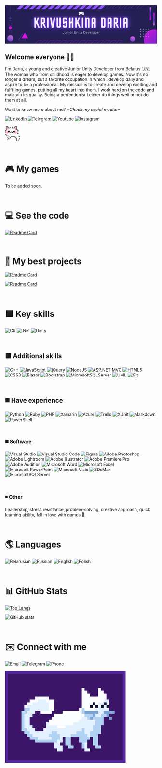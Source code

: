![](Banner.png)


## Welcome everyone 👋💜

I'm Daria, a young and creative Junior Unity Developer from Belarus 🇧🇾. The woman who from childhood is eager to develop games. Now it's no longer a dream, but a favorite occupation in which I develop daily and aspire to be a professional. My mission is to create and develop exciting and fulfilling games, putting all my heart into them. I work hard on the code and maintain its quality. Being a perfectionist I either do things well or not do them at all.

Want to know more about me? *=Check my social media:=*

![LinkedIn](https://img.shields.io/badge/LinkedIn-blueviolet?logo=linkedin&style=for-the-badge&link=https://www.linkedin.com/in/дарья-кривушкина-3b31ab246/)
![Telegram](https://img.shields.io/badge/Telegram-Ru_Channel-blueviolet?logo=telegram&style=for-the-badge&link=https://t.me/dkrivush)
![Youtube](https://img.shields.io/badge/Youtube-Ru_Videos-blueviolet?logo=youtube&style=for-the-badge&link=https://www.youtube.com/channel/UC1LQPG64CmNDyv7Q5k931AQ)
![Instagram](https://img.shields.io/badge/Instagram-My_Life-blueviolet?logo=Instagram&style=for-the-badge&link=https://www.instagram.com/dashkrv/) 

<img src="CatGif_2.gif" width="50" height="50"/>

&ensp;

# 🎮 My games
To be added soon.

&ensp;

# 💻 See the code
[![Readme Card](https://github-readme-stats.vercel.app/api/pin/?username=daridakr&repo=helix-jump&theme=tokyonight&text_color=FFFFFF&title_color=d315e3)](https://github.com/anuraghazra/github-readme-stats)

&ensp;

# 🎇 My best projects
[![Readme Card](https://github-readme-stats.vercel.app/api/pin/?username=daridakr&repo=progguru&theme=tokyonight&text_color=FFFFFF&title_color=d315e3)](https://github.com/anuraghazra/github-readme-stats)

[![Readme Card](https://github-readme-stats.vercel.app/api/pin/?username=daridakr&repo=Website-For-Crowdfunding-Campaigns&theme=tokyonight&text_color=FFFFFF&title_color=d315e3)](https://github.com/anuraghazra/github-readme-stats)

&ensp;

# 🟪 Key skills

![C#](https://img.shields.io/badge/c%23-%23239120.svg?style=for-the-badge&logo=c-sharp&logoColor=white)
![.Net](https://img.shields.io/badge/.NET-5C2D91?style=for-the-badge&logo=.net&logoColor=white)
![Unity](https://img.shields.io/badge/unity-%23000000.svg?style=for-the-badge&logo=unity&logoColor=white)

&ensp;

## ⬛ Additional skills
![C++](https://img.shields.io/badge/c++-%2300599C.svg?style=for-the-badge&logo=c%2B%2B&logoColor=white)
![JavaScript](https://img.shields.io/badge/javascript-%23323330.svg?style=for-the-badge&logo=javascript&logoColor=%23F7DF1E)
![jQuery](https://img.shields.io/badge/jquery-%230769AD.svg?style=for-the-badge&logo=jquery&logoColor=white)
![NodeJS](https://img.shields.io/badge/node.js-6DA55F?style=for-the-badge&logo=node.js&logoColor=white)
![ASP.NET MVC](https://img.shields.io/badge/ASP.NET%20MVC-025E8C?style=for-the-badge&logoColor=white)
![HTML5](https://img.shields.io/badge/html5-%23E34F26.svg?style=for-the-badge&logo=html5&logoColor=white)
![CSS3](https://img.shields.io/badge/css3-%231572B6.svg?style=for-the-badge&logo=css3&logoColor=white)
![Blazor](https://img.shields.io/badge/blazor-%235C2D91.svg?style=for-the-badge&logo=blazor&logoColor=white)
![Bootstrap](https://img.shields.io/badge/bootstrap-%23563D7C.svg?style=for-the-badge&logo=bootstrap&logoColor=white)
![MicrosoftSQLServer](https://img.shields.io/badge/Microsoft%20SQL%20Sever-CC2927?style=for-the-badge&logo=microsoft%20sql%20server&logoColor=white)
![UML](https://img.shields.io/badge/UML-EF3939?style=for-the-badge&logoColor=white)
![Git](https://img.shields.io/badge/git-%23F05033.svg?style=for-the-badge&logo=git&logoColor=white)

&ensp;

## ◼️ Have experience
![Python](https://img.shields.io/badge/python-3670A0?style=for-the-badge&logo=python&logoColor=ffdd54)
![Ruby](https://img.shields.io/badge/ruby-%23CC342D.svg?style=for-the-badge&logo=ruby&logoColor=white)
![PHP](https://img.shields.io/badge/php-%23777BB4.svg?style=for-the-badge&logo=php&logoColor=white)
![Xamarin](https://img.shields.io/badge/Xamarin-3199DC?style=for-the-badge&logo=xamarin&logoColor=white)
![Azure](https://img.shields.io/badge/azure-%230072C6.svg?style=for-the-badge&logo=microsoftazure&logoColor=white)
![Trello](https://img.shields.io/badge/Trello-%23026AA7.svg?style=for-the-badge&logo=Trello&logoColor=white)
![XUnit](https://img.shields.io/badge/XUnit-2F3134?style=for-the-badge&logoColor=white)
![Markdown](https://img.shields.io/badge/markdown-%23000000.svg?style=for-the-badge&logo=markdown&logoColor=white)
![PowerShell](https://img.shields.io/badge/PowerShell-%235391FE.svg?style=for-the-badge&logo=powershell&logoColor=white)

&ensp;

### ◼️ Software
![Visual Studio](https://img.shields.io/badge/Visual%20Studio-5C2D91.svg?style=for-the-badge&logo=visual-studio&logoColor=white)
![Visual Studio Code](https://img.shields.io/badge/Visual%20Studio%20Code-0078d7.svg?style=for-the-badge&logo=visual-studio-code&logoColor=white)
![Figma](https://img.shields.io/badge/figma-%23F24E1E.svg?style=for-the-badge&logo=figma&logoColor=white)
![Adobe Photoshop](https://img.shields.io/badge/adobe%20photoshop-%2331A8FF.svg?style=for-the-badge&logo=adobe%20photoshop&logoColor=white)
![Adobe Lightroom](https://img.shields.io/badge/Adobe%20Lightroom-31A8FF.svg?style=for-the-badge&logo=Adobe%20Lightroom&logoColor=white)
![Adobe Illustrator](https://img.shields.io/badge/adobe%20illustrator-%23FF9A00.svg?style=for-the-badge&logo=adobe%20illustrator&logoColor=white)
![Adobe Premiere Pro](https://img.shields.io/badge/Adobe%20Premiere%20Pro-9999FF.svg?style=for-the-badge&logo=Adobe%20Premiere%20Pro&logoColor=white)
![Adobe Audition](https://img.shields.io/badge/Adobe%20Audition-9999FF.svg?style=for-the-badge&logo=Adobe%20Audition&logoColor=white)
![Microsoft Word](https://img.shields.io/badge/Microsoft_Word-2B579A?style=for-the-badge&logo=microsoft-word&logoColor=white)
![Microsoft Excel](https://img.shields.io/badge/Microsoft_Excel-217346?style=for-the-badge&logo=microsoft-excel&logoColor=white)
![Microsoft PowerPoint](https://img.shields.io/badge/Microsoft_PowerPoint-B7472A?style=for-the-badge&logo=microsoft-powerpoint&logoColor=white)
![Microsoft Visio ](https://img.shields.io/badge/Microsoft_Visio-3955A3?style=for-the-badge&logo=microsoft-visio&logoColor=white)
![3DsMax](https://img.shields.io/badge/3DsMax-000?style=for-the-badge&logoColor=%23F7DF1E)
![MicrosoftSQLServer](https://img.shields.io/badge/SQL_Server_Management_Studio-CC2927?style=for-the-badge&logo=microsoft%20sql%20server&logoColor=white)

&ensp;

### ◾ Other
Leadership, stress resistance, problem-solving, creative approach, quick learning ability, fall in love with games 💜.

&ensp;

# 🌎 Languages
![Belarusian](https://img.shields.io/badge/Belarusian-Native-blueviolet?style=for-the-badge)
![Russian](https://img.shields.io/badge/Russian-Native-blueviolet?style=for-the-badge) 
![English](https://img.shields.io/badge/English-Upper_Intermediate-blueviolet?style=for-the-badge) 
![Polish](https://img.shields.io/badge/Polish-Elementary-blueviolet?style=for-the-badge) 

&ensp;

# 📊 GitHub Stats
[![Top Langs](https://github-readme-stats.vercel.app/api/top-langs/?username=daridakr&layout=compact&theme=tokyonight&text_color=FFFFFF&title_color=d315e3)](https://github.com/anuraghazra/github-readme-stats)

![GitHub stats](https://github-readme-stats.vercel.app/api?username=daridakr&show_icons=true&theme=tokyonight&text_color=FFFFFF&title_color=d315e3&hide=contribs,prs)

&ensp;

# ✉️ Connect with me

![Email](https://img.shields.io/badge/Email-Click-blueviolet?logo=gmail&style=for-the-badge&link=https://d.krivushkina@gmail.com)
![Telegram](https://img.shields.io/badge/Telegram-Click-blueviolet?logo=telegram&style=for-the-badge&link=https://t.me/dashkrv)
![Phone](https://img.shields.io/badge/Phone-+375259139843-blueviolet?&style=for-the-badge)

<img src="CatGif.gif" width="400" height="304"/>